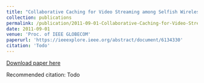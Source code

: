 ```yaml
---
title: "Collaborative Caching for Video Streaming among Selfish Wireless Service Providers"
collection: publications
permalink: /publication/2011-09-01-Collaborative-Caching-for-Video-Streaming-among-Selfish-Wireless-Service-Providers
date: 2011-09-01
venue: 'Proc. of IEEE GLOBECOM'
paperurl: 'https://ieeexplore.ieee.org/abstract/document/6134330'
citation: 'Todo'
---
```


<a href='https://ieeexplore.ieee.org/abstract/document/6134330'>Download paper here</a>

Recommended citation: Todo